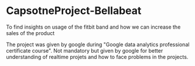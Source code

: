 # CapsotneProject-Bellabeat
To find insights on usage of the fitbit band and how we can increase the sales of the product

The project was given by google during "Google data analytics professional certificate course".
Not mandatory but given by google for better understanding of realtime projets and how to face problems in the projects.

